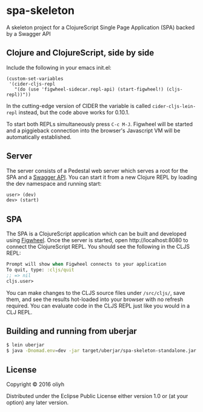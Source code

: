 # spa-skeleton

A skeleton project for a ClojureScript Single Page Application (SPA) backed by a Swagger API

## Clojure and ClojureScript, side by side

Include the following in your emacs init.el:
```
(custom-set-variables
 '(cider-cljs-repl
   "(do (use 'figwheel-sidecar.repl-api) (start-figwheel!) (cljs-repl))"))
```

In the cutting-edge version of CIDER the variable is called `cider-cljs-lein-repl` instead, but the code above works for 0.10.1.

To start both REPLs simultaneously press `C-c M-J`.
Figwheel will be started and a piggieback connection into the browser's Javascript VM will be automatically established.

## Server

The server consists of a Pedestal web server which serves a root for the SPA and a [Swagger API](http://swagger.io/).
You can start it from a new Clojure REPL by loading the dev namespace and running start:
```clojure
user> (dev)
dev> (start)
```

## SPA

The SPA is a ClojureScript application which can be built and developed using [Figwheel](https://github.com/bhauman/lein-figwheel).
Once the server is started, open http://localhost:8080 to connect the ClojureScript REPL. You should see the following in the CLJS REPL:
```clojure
Prompt will show when Figwheel connects to your application
To quit, type: :cljs/quit
;; => nil
cljs.user>
```
You can make changes to the CLJS source files under `/src/cljs/`, save them, and see the
results hot-loaded into your browser with no refresh required. You can evaluate code in the CLJS REPL just like you would in a CLJ REPL.

## Building and running from uberjar
```bash
$ lein uberjar
$ java -Dnomad.env=dev -jar target/uberjar/spa-skeleton-standalone.jar
```
## License

Copyright © 2016 oliyh

Distributed under the Eclipse Public License either version 1.0 or (at
your option) any later version.
